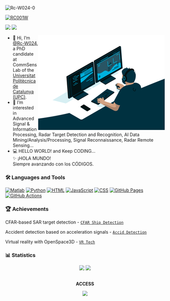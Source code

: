 ![Rc-W024-0](https://user-images.githubusercontent.com/97808991/208265022-686f67df-ca1a-40f9-a9aa-c62cd6b29970.png)

<p align="left"><a href="https://twitter.com/intent/follow?screen_name=RC001W" target="blank"><img src="https://img.shields.io/twitter/follow/RC001W?logo=twitter&style=for-the-badge&color=1DA1F2" alt="RC001W"/></a></p>

<p>
<img src="https://awesome.re/badge.svg"/>
<img src="https://img.shields.io/static/v1?label=%F0%9F%8C%9F&message=If%20Useful&style=flat&color=BC4E99"/>
</p>

<img align="right" src="./code.gif" width=400 />

- 👋 Hi, I’m [@Rc-W024](https://github.com/Rc-W024), a PhD candidate at CommSensLab of the [Universitat Politècnica de Catalunya (UPC)](https://www.upc.edu/).
- 👀 I’m interested in Advanced Signal & Information Processing, Radar Target Detection and Recognition, AI Data Mining/Analysis/Processing, Signal Reconnaissance, Radar Remote Sensing...
- 💻 HELLO WORLD! and Keep CODING...<br />✨ ¡HOLA MUNDO!<br />Siempre avanzando con los CÓDIGOS.

### 🛠️ Languages and Tools
<p>
<a href="https://github.com/search?q=user%3ARc-W024+is%3Arepo+language%3Amatlab"><img alt="Matlab" src="https://img.shields.io/static/v1?style=&message=Matlab&color=222222&logo=Star+Trek&logoColor=FFE200&label="></a>
<a href="https://github.com/search?q=user%3ARc-W024+is%3Arepo+language%3Apython"><img alt="Python" src="https://img.shields.io/badge/Python%20-%233776AB.svg?logo=python&logoColor=white"></a>
<a href="https://github.com/search?q=user%3ARc-W024+is%3Arepo+language%3Ahtml"><img alt="HTML" src="https://img.shields.io/badge/HTML%20-%23E34F26.svg?logo=html5&logoColor=white"></a>
<a href="https://github.com/search?q=user%3ARc-W024+is%3Arepo+language%3Ajavascript"><img alt="JavaScript" src="https://img.shields.io/badge/JavaScript%20-%23F7DF1E.svg?logo=javascript&logoColor=black"></a>
<a href="https://github.com/search?q=user%3ARc-W024+is%3Arepo+language%3Ajavascript"><img alt="CSS" src="https://img.shields.io/badge/CSS%20-%231572B6.svg?logo=css3&logoColor=white"></a>
<a href="#"><img alt="GitHub Pages" src="https://img.shields.io/badge/GitHub%20Pages-%23327FC7.svg?logo=github&logoColor=white"></a>
<a href="#"><img alt="GitHub Actions" src="https://img.shields.io/badge/GitHub%20Actions%20-%232671E5.svg?logo=github%20actions&logoColor=white"></a>   
</p>

### 🏆 Achievements
CFAR-based SAR target detection - [`CFAR Ship Detection`](https://github.com/Rc-W024/SAR_Ship_detection_CFAR)

Accident detection based on acceleration signals - [`Accid Detection`](https://github.com/Rc-W024/Accident_Detection_Accel)

Virtual reality with OpenSpace3D - [`VR Tech`](https://github.com/Rc-W024/AR-OpenSpace3D)

### 📊 Statistics
<div align=center>
<img src="https://github-readme-stats-git-masterrstaa-rickstaa.vercel.app/api?username=Rc-W024&count_private=true&theme=dark&show_icons=true" height=180 /> <img src="https://github-readme-stats-git-masterrstaa-rickstaa.vercel.app/api/top-langs/?username=Rc-W024&layout=compact&theme=tokyonight" height=180 />
</div>

<br />

<p align="center"><b>ACCESS</b></p>

<div align=center><img src="https://profile-counter.glitch.me/all-smile/count.svg"/></div>

